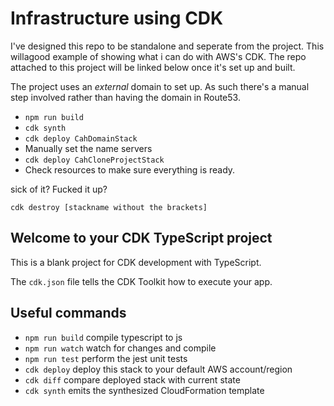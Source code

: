 # Infrastructure using CDK

I've designed this repo to be standalone and seperate from the project. This willagood example of showing what i can do with AWS's CDK. The repo attached to this project will be linked below once it's set up and built.

The project uses an _external_ domain to set up. As such there's a manual step involved rather than having the domain in Route53.

- `npm run build`
- `cdk synth`
- `cdk deploy CahDomainStack`
- Manually set the name servers
- `cdk deploy CahCloneProjectStack`
- Check resources to make sure everything is ready.

sick of it? Fucked it up?

`cdk destroy [stackname without the brackets]`

## Welcome to your CDK TypeScript project

This is a blank project for CDK development with TypeScript.

The `cdk.json` file tells the CDK Toolkit how to execute your app.

## Useful commands

- `npm run build` compile typescript to js
- `npm run watch` watch for changes and compile
- `npm run test` perform the jest unit tests
- `cdk deploy` deploy this stack to your default AWS account/region
- `cdk diff` compare deployed stack with current state
- `cdk synth` emits the synthesized CloudFormation template
